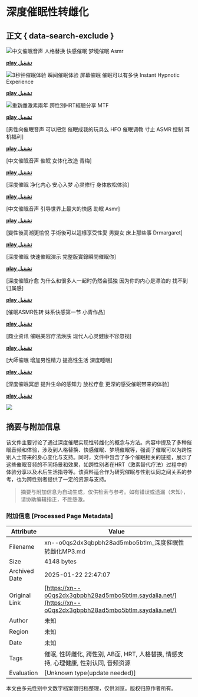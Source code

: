 # 深度催眠性转雌化

## 正文 { data-search-exclude }


![中文催眠音声 人格替换 快感催眠 梦境催眠 Asmr](https://i.ytimg.com/vi_webp/cHU4Rqzn8E4/mqdefault.webp)

[**play تشغيل**](https://link/cHU4Rqzn8E4)

![3秒钟催眠体验 瞬间催眠体验 屏幕催眠 催眠可以有多快 Instant Hypnotic Experience](https://i.ytimg.com/vi_webp/uxztCydxF-0/mqdefault.webp)

[**play تشغيل**](https://link/uxztCydxF-0)

![重新雌激素兩年 跨性別HRT經驗分享 MTF](https://i.ytimg.com/vi_webp/Zc0KqBSuBeE/mqdefault.webp)

[**play تشغيل**](https://link/Zc0KqBSuBeE)

[男性向催眠音声 可以把您 催眠成我的玩具么 HFO 催眠调教 寸止 ASMR 控制 耳机福利]

[**play تشغيل**](https://link/N7q6qcTqfKI)

[中文催眠音声 催眠 女体化改造 青梅]

[**play تشغيل**](https://link/y9X6L5RWGOs)

[深度催眠 净化内心 安心入梦 心灵修行 身体放松体验]

[**play تشغيل**](https://link/cPSjsFeMS0o)

[中文催眠音声 引导世界上最大的快感 助眠 Asmr]

[**play تشغيل**](https://link/elOPPoOG-VI)

[變性後高潮更愉悅 手術後可以這樣享受性愛 男變女 床上那些事 Drmargaret]

[**play تشغيل**](https://link/Opk_XfsMh9w)

[深度催眠 快速催眠演示 完整版實錄瞬間催眠你]

[**play تشغيل**](https://link/7A5OL2c7tX0)

[深度催眠疗愈 为什么和很多人一起时仍然会孤独 因为你的内心是漂泊的 找不到归属感]

[**play تشغيل**](https://link/1ZbPZA5QE_4)

[催眠ASMR性转 妹系快感第一节 小青作品]

[**play تشغيل**](https://link/azBXUNBXNu8)

[商业资讯 催眠美容疗法焕肤 现代人心灵健康不容忽视]

[**play تشغيل**](https://link/Pi6STB8Yb1I)

[大師催眠 增加男性精力 提高性生活 深度睡眠]

[**play تشغيل**](https://link/nqdxdRXF1J8)

[深度催眠冥想 提升生命的感知力 放松疗愈 更深的感受催眠带来的体验]

[**play تشغيل**](https://link/V6joFEu531g)

![](https://sstatic1.histats.com/0.gif?4635156&101)
<!-- tcd_original_link https://xn--o0qs2dx3qbpbh28ad5mbo5btlm.saydalia.net/ -->


## 摘要与附加信息

<!-- tcd_abstract -->
该文件主要讨论了通过深度催眠实现性转雌化的概念与方法。内容中提及了多种催眠音频和体验，涉及到人格替换、快感催眠、梦境催眠等，强调了催眠可以为跨性别人士带来的身心变化与支持。同时，文件中包含了多个催眠相关的链接，展示了这些催眠音频的不同场景和效果，如跨性别者在HRT（激素替代疗法）过程中的体验分享以及术后生活指导等。该资料适合作为研究催眠与性别认同之间关系的参考，也为跨性别者提供了一定的资源与支持。
<!-- tcd_abstract_end -->

> 摘要与附加信息为自动生成，仅供检索与参考。如有错误或遗漏（未知），请协助编辑指正，不胜感激。

### 附加信息 [Processed Page Metadata]

| Attribute       | Value                                  |
|-----------------|----------------------------------------|
| Filename        | xn--o0qs2dx3qbpbh28ad5mbo5btlm_深度催眠性转雌化MP3.md                             |
| Size            | 4148 bytes                           |
| Archived Date   | 2025-01-22 22:47:07                             |
| Original Link   | [https://xn--o0qs2dx3qbpbh28ad5mbo5btlm.saydalia.net/](https://xn--o0qs2dx3qbpbh28ad5mbo5btlm.saydalia.net/)                       |
| Author          | 未知                               |
| Region          | 未知                               |
| Date            | 未知                                 |
| Tags            | 催眠, 性转雌化, 跨性别, AB面, HRT, 人格替换, 情感支持, 心理健康, 性别认同, 音频资源                                 |
| Evaluation            | [Unknown type(update needed)]                                 |
<!-- tcd_table_end -->

本文由多元性别中文数字档案馆归档整理，仅供浏览。版权归原作者所有。
